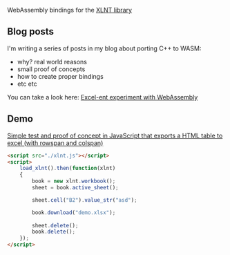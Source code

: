 WebAssembly bindings for the [XLNT library](https://github.com/tfussell/xlnt)

## Blog posts

I'm writing a series of posts in my blog about porting C++ to WASM:

- why? real world reasons
- small proof of concepts
- how to create proper bindings
- etc etc

You can take a look here: [Excel-ent experiment with WebAssembly](https://blog.codeisc.com/2018/08/28/xlnt-wasm-intro.html)

## Demo
[Simple test and proof of concept in JavaScript that exports a HTML table to excel (with rowspan and colspan)](http://codeisc.com/xlnt/)

```html
<script src="./xlnt.js"></script>
<script>
    load_xlnt().then(function(xlnt)
    {
        book = new xlnt.workbook();
        sheet = book.active_sheet();

        sheet.cell("B2").value_str("asd");

        book.download("demo.xlsx");
        
        sheet.delete();
        book.delete();
    });
</script>
```
